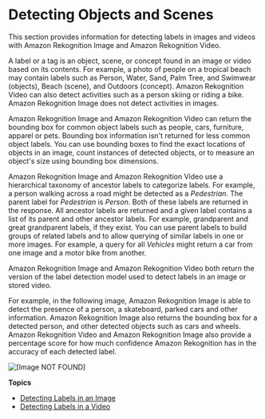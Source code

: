 # Detecting Objects and Scenes<a name="labels"></a>

This section provides information for detecting labels in images and videos with Amazon Rekognition Image and Amazon Rekognition Video\. 

 A label or a tag is an object, scene, or concept found in an image or video based on its contents\. For example, a photo of people on a tropical beach may contain labels such as Person, Water, Sand, Palm Tree, and Swimwear \(objects\), Beach \(scene\), and Outdoors \(concept\)\. Amazon Rekognition Video can also detect activities such as a person skiing or riding a bike\. Amazon Rekognition Image does not detect activities in images\.

Amazon Rekognition Image and Amazon Rekognition Video can return the bounding box for common object labels such as people, cars, furniture, apparel or pets\. Bounding box information isn't returned for less common object labels\. You can use bounding boxes to find the exact locations of objects in an image, count instances of detected objects, or to measure an object's size using bounding box dimensions\. 

Amazon Rekognition Image and Amazon Rekognition Video use a hierarchical taxonomy of ancestor labels to categorize labels\. For example, a person walking across a road might be detected as a *Pedestrian*\. The parent label for *Pedestrian* is *Person*\. Both of these labels are returned in the response\. All ancestor labels are returned and a given label contains a list of its parent and other ancestor labels\. For example, grandparent and great grandparent labels, if they exist\. You can use parent labels to build groups of related labels and to allow querying of similar labels in one or more images\. For example, a query for all *Vehicles* might return a car from one image and a motor bike from another\.

Amazon Rekognition Image and Amazon Rekognition Video both return the version of the label detection model used to detect labels in an image or stored video\.

For example, in the following image, Amazon Rekognition Image is able to detect the presence of a person, a skateboard, parked cars and other information\. Amazon Rekognition Image also returns the bounding box for a detected person, and other detected objects such as cars and wheels\. Amazon Rekognition Video and Amazon Rekognition Image also provide a percentage score for how much confidence Amazon Rekognition has in the accuracy of each detected label\. 

![\[Image NOT FOUND\]](http://docs.aws.amazon.com/rekognition/latest/dg/images/detect-scenes.jpg)

**Topics**
+ [Detecting Labels in an Image](labels-detect-labels-image.md)
+ [Detecting Labels in a Video](labels-detecting-labels-video.md)